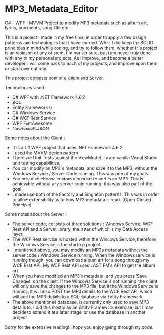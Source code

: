 # MP3_Metadata_Editor
C# - WPF - MVVM Project to modify MP3 metadata such as album art, lyrics, comments, song title etc.

This is a project I made in my free time, in order to apply a few design patterns and technologies that I have learned. While I did keep the SOLID principles in mind while coding, and try to follow them, whether this project is an violation of any of them, I`m not yet sure, but I am never truly done with any of my personal projects. As I improve, and become a better developer, I will come back to each of my projects, and improve upon them, or start over entirely.

This project consists both of a Client and Server.

Technologies Used : 

- C# WPF with .NET Framework 4.6.2
- SQL
- Entity Framework 6
- C# Windows Service
- C# WCF Rest Service
- WPF FontAwesome
- Newtonsoft.JSON

Some notes about the Client : 

- It is a C# WPF project that uses .NET Framework 4.6.2
- I used the MVVM design pattern 
- There are Unit Tests against the ViewModel. I used vanilla Visual Studio unit testing capabilities.
- You can modify an MP3`s metadata, and save it to the MP3, without the Windows Service / Server Code running. This was one of my goals.
- You may also choose custom album art to add to an MP3. This is achievable without any server code running, this was also part of the goal.
- I made use both of the Factory and Singleton patterns. This was in order to allow extensibility as to how MP3 metadata is read. (Open-Closed Principle)

Some notes about the Server : 

- The server code, consists of three solutions : Windows Service, WCF Rest API and a Server library, the latter of which is my Data Access layer.
- The WCF Rest service is hosted within the Windows Service, therefore the Windows Service is the start-up project.
- I mentioned above, you may modify an MP3s metadata without the server code / Windows Service running. When the Windows service is running though, you can download album art for a song through my WCF Rest API. My     WCF Rest API uses LAST FM`s API to get the album art. 
- When you have modified an MP3`s metadata, and you press 'Save Changes' on the client, if the Windows Service is not running, the client will only save the changes to the MP3 file, but if the Windows Service is       running, it will also POST the MP3 details to the WCF Rest API, which will add the MP3 details to a SQL database via Entity Framework. 
- The above mentioned database, is currently only used to save MP3 details to. I did this mostly as an Entity Framework exercise, but I may decide to extend it at a later stage, or use the database in another          project.


Sorry for the extensive reading! I hope you enjoy going through my code.

